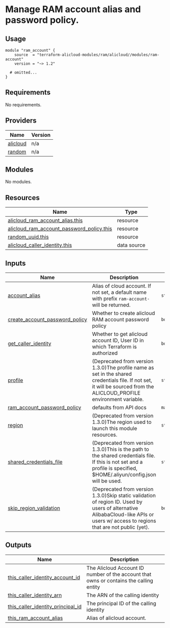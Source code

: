 # Manage RAM account alias and password policy.

## Usage

```hcl
module "ram_account" {
    source  = "terraform-alicloud-modules/ram/alicloud//modules/ram-account"
    version = "~> 1.2"

  # omitted...
}
```

<!-- 在根目录下运行命令 `terraform-docs markdown . --output-file "./README.md"`，可将所有信息自动填充 -->
<!-- BEGIN_TF_DOCS -->
## Requirements

No requirements.

## Providers

| Name | Version |
|------|---------|
| <a name="provider_alicloud"></a> [alicloud](#provider\_alicloud) | n/a |
| <a name="provider_random"></a> [random](#provider\_random) | n/a |

## Modules

No modules.

## Resources

| Name | Type |
|------|------|
| [alicloud_ram_account_alias.this](https://registry.terraform.io/providers/hashicorp/alicloud/latest/docs/resources/ram_account_alias) | resource |
| [alicloud_ram_account_password_policy.this](https://registry.terraform.io/providers/hashicorp/alicloud/latest/docs/resources/ram_account_password_policy) | resource |
| [random_uuid.this](https://registry.terraform.io/providers/hashicorp/random/latest/docs/resources/uuid) | resource |
| [alicloud_caller_identity.this](https://registry.terraform.io/providers/hashicorp/alicloud/latest/docs/data-sources/caller_identity) | data source |

## Inputs

| Name | Description | Type | Default | Required |
|------|-------------|------|---------|:--------:|
| <a name="input_account_alias"></a> [account\_alias](#input\_account\_alias) | Alias of cloud account. If not set, a default name with prefix `ram-account-` will be returned. | `string` | `""` | no |
| <a name="input_create_account_password_policy"></a> [create\_account\_password\_policy](#input\_create\_account\_password\_policy) | Whether to create alicloud RAM account password policy | `bool` | `true` | no |
| <a name="input_get_caller_identity"></a> [get\_caller\_identity](#input\_get\_caller\_identity) | Whether to get alicloud account ID, User ID in which Terraform is authorized | `bool` | `true` | no |
| <a name="input_profile"></a> [profile](#input\_profile) | (Deprecated from version 1.3.0)The profile name as set in the shared credentials file. If not set, it will be sourced from the ALICLOUD\_PROFILE environment variable. | `string` | `""` | no |
| <a name="input_ram_account_password_policy"></a> [ram\_account\_password\_policy](#input\_ram\_account\_password\_policy) | defaults from API docs | `map(string)` | `{}` | no |
| <a name="input_region"></a> [region](#input\_region) | (Deprecated from version 1.3.0)The region used to launch this module resources. | `string` | `""` | no |
| <a name="input_shared_credentials_file"></a> [shared\_credentials\_file](#input\_shared\_credentials\_file) | (Deprecated from version 1.3.0)This is the path to the shared credentials file. If this is not set and a profile is specified, $HOME/.aliyun/config.json will be used. | `string` | `""` | no |
| <a name="input_skip_region_validation"></a> [skip\_region\_validation](#input\_skip\_region\_validation) | (Deprecated from version 1.3.0)Skip static validation of region ID. Used by users of alternative AlibabaCloud-like APIs or users w/ access to regions that are not public (yet). | `bool` | `false` | no |

## Outputs

| Name | Description |
|------|-------------|
| <a name="output_this_caller_identity_account_id"></a> [this\_caller\_identity\_account\_id](#output\_this\_caller\_identity\_account\_id) | The Alicloud Account ID number of the account that owns or contains the calling entity |
| <a name="output_this_caller_identity_arn"></a> [this\_caller\_identity\_arn](#output\_this\_caller\_identity\_arn) | The ARN of the calling identity |
| <a name="output_this_caller_identity_principal_id"></a> [this\_caller\_identity\_principal\_id](#output\_this\_caller\_identity\_principal\_id) | The principal ID of the calling identity |
| <a name="output_this_ram_account_alias"></a> [this\_ram\_account\_alias](#output\_this\_ram\_account\_alias) | Alias of alicloud account. |
<!-- END_TF_DOCS -->

